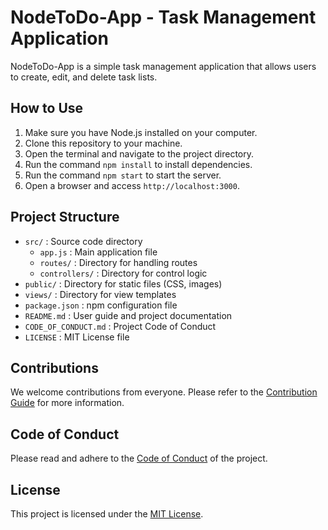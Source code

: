 # NodeToDo-App - Task Management Application

NodeToDo-App is a simple task management application that allows users to create, edit, and delete task lists.

## How to Use

1. Make sure you have Node.js installed on your computer.
2. Clone this repository to your machine.
3. Open the terminal and navigate to the project directory.
4. Run the command `npm install` to install dependencies.
5. Run the command `npm start` to start the server.
6. Open a browser and access `http://localhost:3000`.

## Project Structure

- `src/` : Source code directory
  - `app.js` : Main application file
  - `routes/` : Directory for handling routes
  - `controllers/` : Directory for control logic
- `public/` : Directory for static files (CSS, images)
- `views/` : Directory for view templates
- `package.json` : npm configuration file
- `README.md` : User guide and project documentation
- `CODE_OF_CONDUCT.md` : Project Code of Conduct
- `LICENSE` : MIT License file

## Contributions

We welcome contributions from everyone. Please refer to the [Contribution Guide](CONTRIBUTING.md) for more information.

## Code of Conduct

Please read and adhere to the [Code of Conduct](CODE_OF_CONDUCT.md) of the project.

## License

This project is licensed under the [MIT License](LICENSE).

